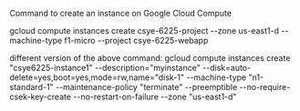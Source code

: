 Command to create an instance on Google Cloud Compute


gcloud compute instances create csye-6225-project --zone us-east1-d --machine-type f1-micro --project csye-6225-webapp

different version of the above command:
gcloud compute instances create "csye6225-instance1" --description="myinstance" --disk=auto-delete=yes,boot=yes,mode=rw,name="disk-1" --machine-type "n1-standard-1" --maintenance-policy "terminate" --preemptible --no-require-csek-key-create --no-restart-on-failure --zone "us-east1-d"
